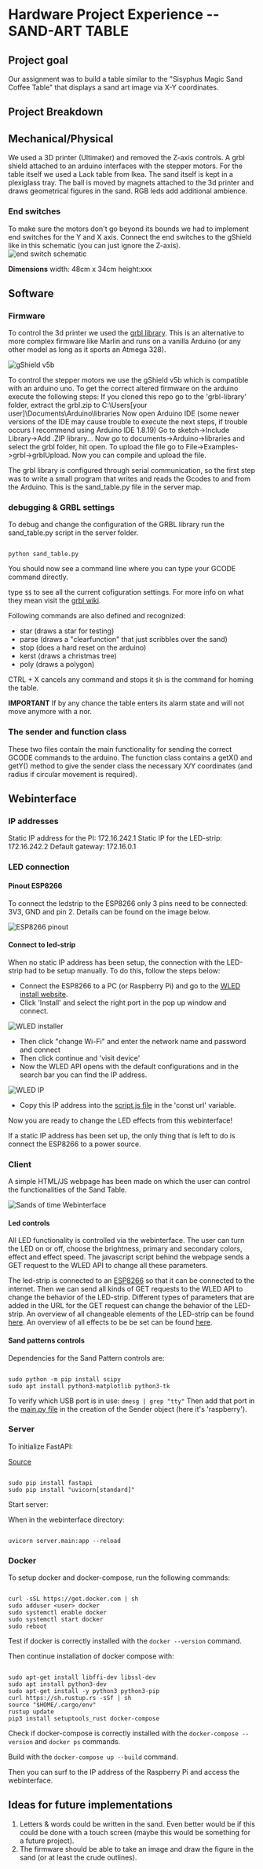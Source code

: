 # Hardware Project Experience -- SAND-ART TABLE

## Project goal

Our assignment was to build a table similar to the "Sisyphus Magic Sand Coffee Table" that displays a sand art image via X-Y coordinates. 

## Project Breakdown

## Mechanical/Physical

We used a 3D printer (Ultimaker) and removed the Z-axis controls. A grbl shield attached to an arduino interfaces with the stepper motors.
For the table itself we used a Lack table from Ikea. The sand itself is kept in a plexiglass tray. The ball is moved by magnets attached to the 3d printer and draws geometrical figures in the sand.
RGB leds add additional ambience.

### End switches

To make sure the motors don't go beyond its bounds we had to implement end switches for the Y and X axis.
Connect the end switches to the gShield like in this schematic (you can just ignore the Z-axis).
![end switch schematic](./img/end-switch-schematic.jpg)

**Dimensions**
width: 48cm x 34cm
height:xxx

## Software

### Firmware

To control the 3d printer we used the [grbl library](https://github.com/grbl/grbl).
This is an alternative to more complex firmware like Marlin and runs on a vanilla Arduino (or any other model as long as it sports an Atmega 328).

![gShield v5b](./img/gShield.jpg)

To control the stepper motors we use the gShield v5b which is compatible with an arduino uno.
To get the correct altered firmware on the arduino execute the following steps:
If you cloned this repo go to the 'grbl-library' folder, extract the grbl.zip to C:\Users\[your user]\Documents\Arduino\libraries
Now open Arduino IDE (some newer versions of the IDE may cause trouble to execute the next steps, if trouble occurs I recommend using Arduino IDE 1.8.19)
Go to sketch->Include Library->Add .ZIP library... Now go to documents->Arduino->libraries and select the grbl folder, hit open.
To upload the file go to File->Examples->grbl->grblUpload.
Now you can compile and upload the file.

The grbl library is configured through serial communication, so the first step was to write a small program that writes and reads the Gcodes to and from the Arduino. This is the sand_table.py file in the server map.

### debugging & GRBL settings

To debug and change the configuration of the GRBL library run the sand_table.py script in the server folder.

```pt

python sand_table.py

```

You should now see a command line where you can type your GCODE command directly. 

type `$$` to see all the current cofiguration settings. For more info on what they mean visit the [grbl wiki](https://github.com/gnea/grbl/wiki).

Following commands are also defined and recognized:

- star (draws a star for testing)
- parse (draws a "clearfunction" that just scribbles over the sand)
- stop (does a hard reset on the arduino)
- kerst (draws a christmas tree)
- poly (draws a polygon)

CTRL + X cancels any command and stops it 
`$h` is the command for homing the table. 

**IMPORTANT**
If by any chance the table enters its alarm state and will not move anymore with a nor.

### The sender and function class

These two files contain the main functionality for sending the correct GCODE commands to the arduino.
The function class contains a getX() and getY() method to give the sender class the necessary X/Y coordinates (and radius if circular movement is required).

## Webinterface

### IP addresses

Static IP address for the PI: 172.16.242.1
Static IP for the LED-strip: 172.16.242.2
Default gateway: 172.16.0.1

### LED connection

#### Pinout ESP8266

To connect the ledstrip to the ESP8266 only 3 pins need to be connected: 3V3, GND and pin 2. Details can be found on the image below.

![ESP8266 pinout](./img/ESP8266-pinout.png)

#### Connect to led-strip

When no static IP address has been setup, the connection with the LED-strip had to be setup manually. To do this, follow the steps below:

* Connect the ESP8266 to a PC (or Raspberry Pi) and go to the [WLED install website](https://install.wled.me/).
* Click 'Install' and select the right port in the pop up window and connect.

![WLED installer](./img/WLED-installer.PNG)

* Then click "change Wi-Fi" and enter the network name and password and connect
* Then click continue and 'visit device'
* Now the WLED API opens with the default configurations and in the search bar you can find the IP address.

![WLED IP](./img/WLED-ip.PNG)

* Copy this IP address into the [script.js file](./static/client/script.js) in the 'const url' variable.

Now you are ready to change the LED effects from this webinterface!

If a static IP address has been set up, the only thing that is left to do is connect the ESP8266 to a power source.

### Client

A simple HTML/JS webpage has been made on which the user can control the functionalities of the Sand Table.

![Sands of time Webinterface](./img/webinterface.PNG)

#### Led controls

All LED functionality is controlled via the webinterface. The user can turn the LED on or off, choose the brightness, primary and secondary colors, effect and effect speed. The javascript script behind the webpage sends a GET request to the WLED API to change all these parameters.

The led-strip is connected to an [ESP8266](https://en.wikipedia.org/wiki/ESP8266) so that it can be connected to the internet. Then we can send all kinds of GET requests to the WLED API to change the behavior of the LED-strip. Different types of parameters that are added in the URL for the GET request can change the behavior of the LED-strip. An overview of all changeable elements of the LED-strip can be found [here](https://kno.wled.ge/interfaces/http-api/). An overview of all effects to be be set can be found [here](https://github.com/Aircoookie/WLED/wiki/List-of-effects-and-palettes).

#### Sand patterns controls

Dependencies for the Sand Pattern controls are:

```pt

sudo python -m pip install scipy
sudo apt install python3-matplotlib python3-tk

```

To verify which USB port is in use: `dmesg | grep "tty"`
Then add that port in the [main.py file](./server/main.py) in the creation of the Sender object (here it's 'raspberry').

### Server

To initialize FastAPI:

[Source](https://github.com/tiangolo/fastapi)

```pt

sudo pip install fastapi
sudo pip install "uvicorn[standard]"

```

Start server:

When in the webinterface directory:

```pt

uvicorn server.main:app --reload

```

### Docker

To setup docker and docker-compose, run the following commands:

```pt

curl -sSL https://get.docker.com | sh
sudo adduser <user> docker
sudo systemctl enable docker
sudo systemctl start docker
sudo reboot

```

Test if docker is correctly installed with the `docker --version` command.

Then continue installation of docker  compose with:

```pt

sudo apt-get install libffi-dev libssl-dev
sudo apt install python3-dev
sudo apt-get install -y python3 python3-pip
curl https://sh.rustup.rs -sSf | sh
source "$HOME/.cargo/env"
rustup update
pip3 install setuptools_rust docker-compose

```

Check if docker-compose is correctly installed with the `docker-compose --version` and `docker ps` commands.

Build with the `docker-compose up --build` command.

Then you can surf to the IP address of the Raspberry Pi and access the webinterface.

## Ideas for future implementations

1. Letters & words could be written in the sand. Even better would be if this could be done with a touch screen (maybe this would be something for a future project).
2. The firmware should be able to take an image and draw the figure in the sand (or at least the crude outlines).
